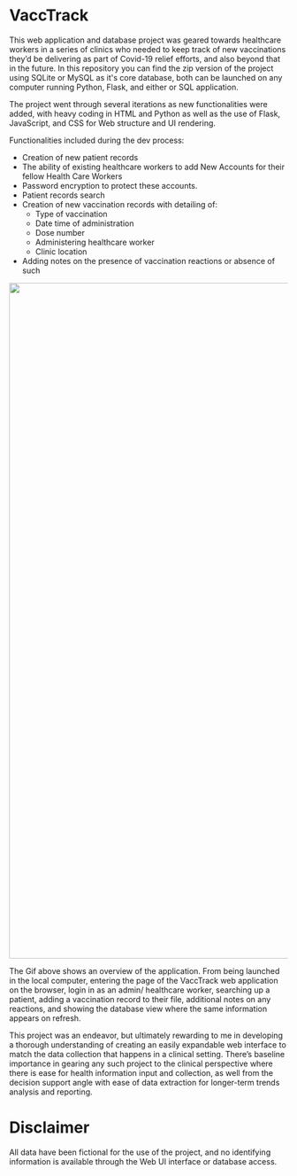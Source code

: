 # VaccTrack
This web application and database project was geared towards healthcare workers in a series of clinics who needed to keep track of new vaccinations they’d be delivering as part of Covid-19 relief efforts, and also beyond that in the future. In this repository you can find the zip version of the project using SQLite or MySQL as it's core database, both can be launched on any computer running Python, Flask, and either or SQL application.

The project went through several iterations as new functionalities were added, with heavy coding in HTML and Python as well as the use of Flask, JavaScript, and CSS for Web structure and UI rendering.

Functionalities included during the dev process:
*	Creation of new patient records
*	The ability of existing healthcare workers to add New Accounts for their fellow Health Care Workers
* Password encryption to protect these accounts.
* Patient records search
* Creation of new vaccination records with detailing of:
  * Type of vaccination
  * Date time of administration
  * Dose number
  * Administering healthcare worker
  * Clinic location
* Adding notes on the presence of vaccination reactions or absence of such
<img src='VaccTrackSlow.gif' width='1220'>

The Gif above shows an overview of the application. From being launched in the local computer, entering the page of the VaccTrack web application on the browser, login in as an admin/ healthcare worker, searching up a patient, adding a vaccination record to their file, additional notes on any reactions, and showing the database view where the same information appears on refresh.

This project was an endeavor, but ultimately rewarding to me in developing a thorough understanding of creating an easily expandable web interface to match the data collection that happens in a clinical setting. There’s baseline importance in gearing any such project to the clinical perspective where there is ease for health information input and collection, as well from the decision support angle with ease of data extraction for longer-term trends analysis and reporting.

# Disclaimer
All data have been fictional for the use of the project, and no identifying information is available through the Web UI interface or database access.

